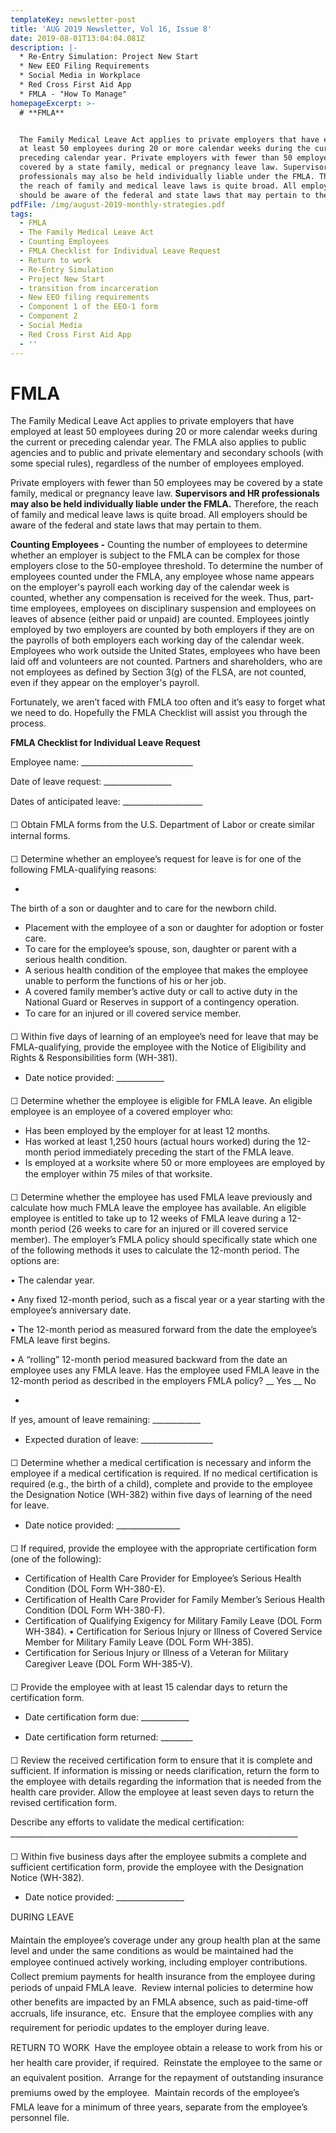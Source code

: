 ```yaml
---
templateKey: newsletter-post
title: 'AUG 2019 Newsletter, Vol 16, Issue 8'
date: 2019-08-01T13:04:04.081Z
description: |-
  * Re-Entry Simulation: Project New Start
  * New EEO Filing Requirements
  * Social Media in Workplace
  * Red Cross First Aid App
  * FMLA - "How To Manage"
homepageExcerpt: >-
  # **FMLA**


  The Family Medical Leave Act applies to private employers that have employed
  at least 50 employees during 20 or more calendar weeks during the current or
  preceding calendar year. Private employers with fewer than 50 employees may be
  covered by a state family, medical or pregnancy leave law. Supervisors and HR
  professionals may also be held individually liable under the FMLA. Therefore,
  the reach of family and medical leave laws is quite broad. All employers
  should be aware of the federal and state laws that may pertain to them.
pdfFile: /img/august-2019-monthly-strategies.pdf
tags:
  - FMLA
  - The Family Medical Leave Act
  - Counting Employees
  - FMLA Checklist for Individual Leave Request
  - Return to work
  - Re-Entry Simulation
  - Project New Start
  - transition from incarceration
  - New EEO filing requirements
  - Component 1 of the EEO-1 form
  - Component 2
  - Social Media
  - Red Cross First Aid App
  - ''
---
```

# FMLA

The Family Medical Leave Act applies to private employers that have employed at least 50 employees during 20 or more calendar weeks during the current or preceding calendar year. The FMLA also applies to public agencies and to public and private elementary and secondary schools (with some special rules), regardless of the number of employees employed. 

Private employers with fewer than 50 employees may be covered by a state family, medical or pregnancy leave law. **Supervisors and HR professionals may also be held individually liable under the FMLA.** Therefore, the reach of family and medical leave laws is quite broad. All employers should be aware of the federal and state laws that may pertain to them.

**Counting Employees -** Counting the number of employees to determine whether an employer is subject to the FMLA can be complex for those employers close to the 50-employee threshold. To determine the number of employees counted under the FMLA, any employee whose name appears on the employer's payroll each working day of the calendar week is counted, whether any compensation is received for the week. Thus, part-time employees, employees on disciplinary suspension and employees on leaves of absence (either paid or unpaid) are counted. Employees jointly employed by two employers are counted by both employers if they are on the payrolls of both employers each working day of the calendar week. Employees who work outside the United States, employees who have been laid off and volunteers are not counted. Partners and shareholders, who are not employees as defined by Section 3(g) of the FLSA, are not counted, even if they appear on the employer's payroll.

Fortunately, we aren’t faced with FMLA too often and it’s easy to forget what we need to do.  Hopefully the FMLA Checklist will assist you through the process.

**FMLA Checklist for Individual Leave Request**

Employee name: \_\_\_\_\_\_\_\_\_\_\_\_\_\_\_\_\_\_\_\_\_\_\_\_\_\_\_\_

Date of leave request: \_\_\_\_\_\_\_\_\_\_\_\_\_\_\_\__

Dates of anticipated leave: \_\_\_\_\_\_\_\_\_\_\_\_\_\_\_\_\_\_\_\_
 

☐ Obtain FMLA forms from the U.S. Department of Labor or create similar internal forms. 
 

☐ Determine whether an employee’s request for leave is for one of the following FMLA-qualifying reasons:

* 

The birth of a son or daughter and to care for the newborn child.

* Placement with the employee of a son or daughter for adoption or foster care.
* To care for the employee’s spouse, son, daughter or parent with a serious health condition. 
* A serious health condition of the employee that makes the employee unable to perform the functions of his or her job. 
* A covered family member’s active duty or call to active duty in the National Guard or Reserves in support of a contingency operation.
* To care for an injured or ill covered service member.
   

☐ Within five days of learning of an employee’s need for leave that may be FMLA-qualifying, provide the employee with the Notice of Eligibility and Rights & Responsibilities form (WH-381).
	

* Date notice provided: \_\_\_\_\_\_\_\_\_\_\_\_
   

☐ Determine whether the employee is eligible for FMLA leave. An eligible employee is an employee of a covered employer who:

* Has been employed by the employer for at least 12 months. 
* Has worked at least 1,250 hours (actual hours worked) during the 12-month period immediately preceding the start of the FMLA leave.
* Is employed at a worksite where 50 or more employees are employed by the employer within 75 miles of that worksite.
   

☐ Determine whether the employee has used FMLA leave previously and calculate how much FMLA leave the employee has available. An eligible employee is entitled to take up to 12 weeks of FMLA leave during a 12-month period (26 weeks to care for an injured or ill covered service member). The employer’s FMLA policy should specifically state which one of the following methods it uses to calculate the 12-month period. 
The options are: 

•	The calendar year.

•	Any fixed 12-month period, such as a fiscal year or a year starting with the employee’s anniversary date.

•	The 12-month period as measured forward from the date the employee’s FMLA leave first begins.

•	A “rolling” 12-month period measured backward from the date an employee uses any FMLA leave.
Has the employee used FMLA leave in the 12-month period as described in the employers FMLA policy? \_\_ Yes \_\_ No

* 

If yes, amount of leave remaining: \_\_\_\_\_\_\_\_\_\_\_\_

* Expected duration of leave: \_\_\_\_\_\_\_\_\_\_\_\_\_\_\_\_\_\_
   

☐ Determine whether a medical certification is necessary and inform the employee if a medical certification is required. If no medical certification is required (e.g., the birth of a child), complete and provide to the employee the Designation Notice (WH-382) within five days of learning of the need for leave. 
	

* Date notice provided: \_\_\_\_\_\_\_\_\_\_\_\_\_\_\_\_
   

☐ If required, provide the employee with the appropriate certification form (one of the following):

* Certification of Health Care Provider for Employee’s Serious Health Condition (DOL Form WH-380-E). 
* Certification of Health Care Provider for Family Member’s Serious Health Condition (DOL Form WH-380-F). 
* Certification of Qualifying Exigency for Military Family Leave (DOL Form WH-384). 
  •	Certification for Serious Injury or Illness of Covered Service Member for Military Family Leave (DOL Form WH-385). 
* Certification for Serious Injury or Illness of a Veteran for Military Caregiver Leave (DOL Form WH-385-V).
   

☐ Provide the employee with at least 15 calendar days to return the certification form. 
	

* Date certification form due: \_\_\_\_\_\_\_\_\_\_\_\_
  	
* Date certification form returned: \_\_\_\_\_\_\_\_
   

☐ Review the received certification form to ensure that it is complete and sufficient. If information is missing or needs clarification, return the form to the employee with details regarding the information that is needed from the health care provider. Allow the employee at least seven days to return the revised certification form.

Describe any efforts to validate the medical certification:  \_\_\_\_\_\_\_\_\_\_\_\_\_\_\_\_\_\_\_\_\_\_\_\_\_\_\_\_\_\_\_\_\_\_\_\_\_\_\_\_\_\_\_\_\_\_\_\_\_\_\_\_\_\_\_\_\_\_\_\_\_\_\_\_\_\_\_\_\_\_\_\_
 

☐ Within five business days after the employee submits a complete and sufficient certification form, provide the employee with the Designation Notice (WH-382). 
	

* Date notice provided: \_\_\_\_\_\_\_\_\_\_\_\_\_\_\_\__

DURING LEAVE
 

Maintain the employee’s coverage under any group health plan at the same level and under the same conditions as would be maintained had the employee continued actively working, including employer contributions.
 Collect premium payments for health insurance from the employee during periods of unpaid FMLA leave. 
 Review internal policies to determine how other benefits are impacted by an FMLA absence, such as paid-time-off accruals, life insurance, etc. 
 Ensure that the employee complies with any requirement for periodic updates to the employer during leave.

RETURN TO WORK
 Have the employee obtain a release to work from his or her health care provider, if required. 
 Reinstate the employee to the same or an equivalent position.
 Arrange for the repayment of outstanding insurance premiums owed by the employee. 
 Maintain records of the employee’s FMLA leave for a minimum of three years, separate from the employee’s personnel file.
